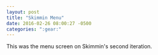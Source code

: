 ```yaml
---
layout: post
title: "Skimmin Menu"
date: 2016-02-26 08:00:27 -0500
categories: ":gear:"
---
```


<!-- <p><a href="/skimmin-menu">This was the menu screen on Skimmin's second iteration.</a></p> -->
<p>This was the menu screen on Skimmin's second iteration.</p>
